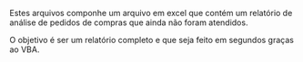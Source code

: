 Estes arquivos componhe um arquivo em excel que contém um relatório de análise de pedidos de compras que ainda não foram atendidos.

O objetivo é ser um relatório completo e que seja feito em segundos graças ao VBA.
